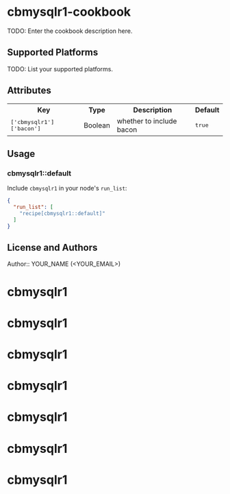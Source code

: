 # cbmysqlr1-cookbook

TODO: Enter the cookbook description here.

## Supported Platforms

TODO: List your supported platforms.

## Attributes

<table>
  <tr>
    <th>Key</th>
    <th>Type</th>
    <th>Description</th>
    <th>Default</th>
  </tr>
  <tr>
    <td><tt>['cbmysqlr1']['bacon']</tt></td>
    <td>Boolean</td>
    <td>whether to include bacon</td>
    <td><tt>true</tt></td>
  </tr>
</table>

## Usage

### cbmysqlr1::default

Include `cbmysqlr1` in your node's `run_list`:

```json
{
  "run_list": [
    "recipe[cbmysqlr1::default]"
  ]
}
```

## License and Authors

Author:: YOUR_NAME (<YOUR_EMAIL>)
# cbmysqlr1
# cbmysqlr1
# cbmysqlr1
# cbmysqlr1
# cbmysqlr1
# cbmysqlr1
# cbmysqlr1
